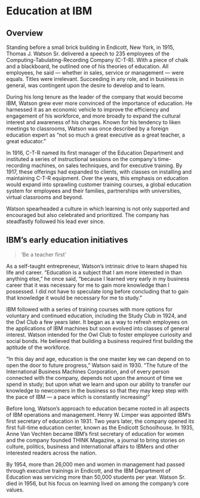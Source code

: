 
<!---
# (c) Copyright IBM Corp. 2025
--->

# Education at IBM
## Overview
Standing before a small brick building in Endicott, New York, in 1915, Thomas J. Watson Sr. delivered a speech to 235 employees of the Computing-Tabulating-Recording Company (C-T-R). With a piece of chalk and a blackboard, he outlined one of his theories of education. All employees, he said — whether in sales, service or management — were equals. Titles were irrelevant. Succeeding in any role, and in business in general, was contingent upon the desire to develop and to learn.

During his long tenure as the leader of the company that would become IBM, Watson grew ever more convinced of the importance of education. He harnessed it as an economic vehicle to improve the efficiency and engagement of his workforce, and more broadly to expand the cultural interest and awareness of his charges. Known for his tendency to liken meetings to classrooms, Watson was once described by a foreign education expert as “not so much a great executive as a great teacher, a great educator.”

In 1916, C-T-R named its first manager of the Education Department and instituted a series of instructional sessions on the company's time-recording machines, on sales techniques, and for executive training. By 1917, these offerings had expanded to clients, with classes on installing and maintaining C-T-R equipment. Over the years, this emphasis on education would expand into sprawling customer training courses, a global education system for employees and their families, partnerships with universities, virtual classrooms and beyond.

Watson spearheaded a culture in which learning is not only supported and encouraged but also celebrated and prioritized. The company has steadfastly followed his lead ever since.


## IBM’s early education initiatives

> ‘Be a teacher first’

As a self-taught entrepreneur, Watson’s intrinsic drive to learn shaped his life and career. “Education is a subject that I am more interested in than anything else,” he once said, “because I learned very early in my business career that it was necessary for me to gain more knowledge than I possessed. I did not have to speculate long before concluding that to gain that knowledge it would be necessary for me to study.”

IBM followed with a series of training courses with more options for voluntary and continued education, including the Study Club in 1924, and the Owl Club a few years later. It began as a way to refresh employees on the applications of IBM machines but soon evolved into classes of general interest. Watson intended for the Owl Club to foster employee curiosity and social bonds. He believed that building a business required first building the aptitude of the workforce.

“In this day and age, education is the one master key we can depend on to open the door to future progress,” Watson said in 1930. “The future of the International Business Machines Corporation, and of every person connected with the company, depends not upon the amount of time we spend in study; but upon what we learn and upon our ability to transfer our knowledge to newcomers in the business so that they may keep step with the pace of IBM — a pace which is constantly increasing!”

Before long, Watson’s approach to education became rooted in all aspects of IBM operations and management. Henry W. Limper was appointed IBM’s first secretary of education in 1931. Two years later, the company opened its first full-time education center, known as the Endicott Schoolhouse. In 1935, Anne Van Vechten became IBM’s first secretary of education for women and the company founded THINK Magazine, a journal to bring stories on culture, politics, business and international affairs to IBMers and other interested readers across the nation.

By 1954, more than 26,000 men and women in management had passed through executive trainings in Endicott, and the IBM Department of Education was servicing more than 50,000 students per year. Watson Sr. died in 1956, but his focus on learning lived on among the company’s core values.
